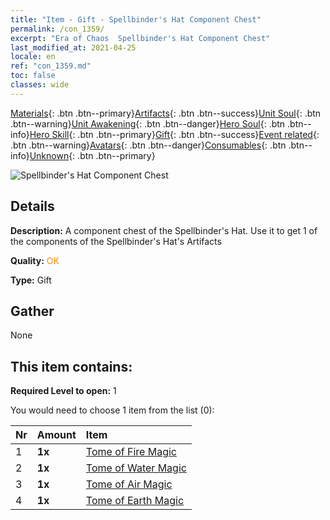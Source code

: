 ```yaml
---
title: "Item - Gift - Spellbinder's Hat Component Chest"
permalink: /con_1359/
excerpt: "Era of Chaos  Spellbinder's Hat Component Chest"
last_modified_at: 2021-04-25
locale: en
ref: "con_1359.md"
toc: false
classes: wide
---
```

 [Materials](/Items/){: .btn .btn--primary}[Artifacts](/Items/Artifacts/){: .btn .btn--success}[Unit Soul](/Items/UnitSoul/){: .btn .btn--warning}[Unit Awakening](/Items/UnitAwakening/){: .btn .btn--danger}[Hero Soul](/Items/HeroSoul/){: .btn .btn--info}[Hero Skill](/Items/HeroSkill/){: .btn .btn--primary}[Gift](/Items/Gift/){: .btn .btn--success}[Event related](/Items/Events/){: .btn .btn--warning}[Avatars](/Items/Avatars/){: .btn .btn--danger}[Consumables](/Items/Consumables/){: .btn .btn--info}[Unknown](/Items/Unknown/){: .btn .btn--primary}

 ![Spellbinder's Hat Component Chest](/images/t/i_906036.png)

## Details
 **Description:** A component chest of the Spellbinder's Hat. Use it to get 1 of the components of the Spellbinder's Hat's Artifacts

 **Quality:** <span style="color: #FF8C00">OK</span>

 **Type:** Gift

## Gather

  None

## This item contains:

 **Required Level to open:** 1

 You would need to choose 1 item from the list (0):

  | Nr | Amount |     Item    |
  |:---|:-------|:------------|
  | 1 |  **1x** | [Tome of Fire Magic](/Items/art_178/) |  | 
  | 2 |  **1x** | [Tome of Water Magic](/Items/art_179/) |  | 
  | 3 |  **1x** | [Tome of Air Magic](/Items/art_180/) |  | 
  | 4 |  **1x** | [Tome of Earth Magic](/Items/art_181/) |  | 
